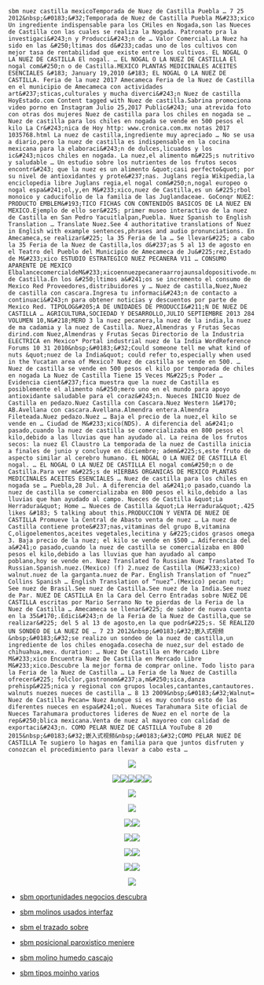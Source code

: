 
```
sbm nuez castilla mexicoTemporada de Nuez de Castilla Puebla … 7 25 2012&nbsp;&#0183;&#32;Temporada de Nuez de Castilla Puebla M&#233;xico Un ingrediente indispensable para los CHiles en Nogada,son las Nueces de Castilla con las cuales se realiza la Nogada. Patronato pra la investigaci&#243;n y Producci&#243;n de … Valor Comercial.La Nuez ha sido en las &#250;ltimas dos d&#233;cadas uno de los cultivos con mejor tasa de rentabilidad que existe entre los cultivos. EL NOGAL O LA NUEZ DE CASTILLA El nogal. … EL NOGAL O LA NUEZ DE CASTILLA El nogal com&#250;n o de Castilla.MEXICO PLANTAS MEDICINALES ACEITES ESENCIALES &#183; January 19,2010 &#183; EL NOGAL O LA NUEZ DE CASTILLA. Feria de la nuez 2017 Amecameca Feria de la Nuez de Castilla en el municipio de Amecameca con actividades art&#237;sticas,culturales y mucha diverci&#243;n Nuez de castilla HoyEstado.com Content tagged with Nuez de castilla.Sabrina promociona video porno en Instagram Julio 25,2017 Public&#243; una atrevida foto con otras dos mujeres Nuez de castilla para los chiles en nogada se … Nuez de castilla para los chiles en nogada se vende en 500 pesos el kilo La Cr&#243;nica de Hoy http: www.cronica.com.mx notas 2017 1035768.html La nuez de castilla,ingrediente muy apreciado … No se usa a diario,pero la nuez de castilla es indispensable en la cocina mexicana para la elaboraci&#243;n de dulces,licuados y los ic&#243;nicos chiles en nogada. La nuez,el alimento m&#225;s nutritivo y saludable … Un estudio sobre los nutrientes de los frutos secos encontr&#243; que la nuez es un alimento &quot;casi perfecto&quot; por su nivel de antioxidantes y prote&#237;nas. Juglans regia Wikipedia,la enciclopedia libre Juglans regia,el nogal com&#250;n,nogal europeo o nogal espa&#241;ol,y,en M&#233;xico,nuez de Castilla,es un &#225;rbol monoico y caducifolio de la familia de las Juglandaceae. GoConqr NUEZ: PRODUCTO EMBLEM&#193;TICO FICHAS CON CONTENIDOS BASICOS DE LA NUEZ EN MEXICO.Ejemplo de ello ser&#225; primer museo interactivo de la nuez de Castilla en San Pedro Yacuitlalpan,Puebla. Nuez Spanish to English Translation … Translate Nuez.See 4 authoritative translations of Nuez in English with example sentences,phrases and audio pronunciations. En Amecameca,se realizar&#225; la 35 Feria de la … Se llevar&#225; a cabo la 35 Feria de la Nuez de Castilla,los d&#237;as 5 al 13 de agosto en el Teatro del Pueblo del Municipio de Amecameca de Ju&#225;rez,Estado de M&#233;xico ESTUDIO ESTRATEGICO NUEZ PECANERA V11 … CONSUMO APARENTE DE MEXICO ElbalancecomercialdeM&#233;xicoennuezpecaneraarrojaunsaldopositivode.nuez de Castilla.En los &#250;ltimos a&#241;os se incremento el consumo de Mexico Red Proveedores,distribuidores y … Nuez de castilla,Nuez,Nuez de castilla con cascara.Ingresa tu informaci&#243;n de contacto a continuaci&#243;n para obtener noticias y descuentos por parte de Mexico Red. TIPOLOG&#205;A DE UNIDADES DE PRODUCCI&#211;N DE NUEZ DE CASTILLA … AGRICULTURA,SOCIEDAD Y DESARROLLO,JULIO SEPTIEMBRE 2013 284 VOLUMEN 10,N&#218;MERO 3 la nuez pecanera,la nuez de la india,la nuez de ma cadamia y la nuez de Castilla. Nuez,Almendras y Frutas Secas dirind.com Nuez,Almendras y Frutas Secas Directorio de la Industria ELECTRICA en Mexico* Portal industrial nuez de la India WordReference Forums 10 31 2010&nbsp;&#0183;&#32;Could someone tell me what kind of nuts &quot;nuez de la India&quot; could refer to,especially when used in the Yucatan area of Mexico? Nuez de castilla se vende en 500. … Nuez de castilla se vende en 500 pesos el kilo por temporada de chiles en nogada La Nuez de Castilla Tiene 15 Veces M&#225;s Poder … Evidencia cient&#237;fica muestra que la nuez de Castilla es posiblemente el alimento n&#250;mero uno en el mundo para apoyo antioxidante saludable para el coraz&#243;n. Nueces INICIO Nuez de Castilla en pedazo.Nuez Castilla con Cascara.Nuez Western 1&#170; AB.Avellana con cascara.Avellana.Almendra entera.Almendra Fileteada.Nuez pedazo.Nuez … Baja el precio de la nuez,el kilo se vende en … Ciudad de M&#233;xico(NDS). A diferencia del a&#241;o pasado,cuando la nuez de castilla se comercializaba en 800 pesos el kilo,debido a las lluvias que han ayudado al. La reina de los frutos secos: la nuez El Claustro La temporada de la nuez de Castilla inicia a finales de junio y concluye en diciembre; adem&#225;s,este fruto de aspecto similar al cerebro humano. EL NOGAL O LA NUEZ DE CASTILLA El nogal. … EL NOGAL O LA NUEZ DE CASTILLA El nogal com&#250;n o de Castilla.Para ver m&#225;s de HIERBAS ORGANICAS DE MEXICO PLANTAS MEDICINALES ACEITES ESENCIALES … Nuez de castilla para los chiles en nogada se … Puebla,28 Jul. A diferencia del a&#241;o pasado,cuando la nuez de castilla se comercializaba en 800 pesos el kilo,debido a las lluvias que han ayudado al campo. Nueces de Castilla &quot;La Herradura&quot; Home … Nueces de Castilla &quot;La Herradura&quot;.425 likes &#183; 5 talking about this.PRODUCCION Y VENTA DE NUEZ DE CASTILLA Promueve la Central de Abasto venta de nuez … La nuez de Castilla contiene prote&#237;nas,vitaminas del grupo B,vitamina C,oligoelementos,aceites vegetales,lecitina y &#225;cidos grasos omega 3. Baja precio de la nuez; el kilo se vende en $500 … Adiferencia del a&#241;o pasado,cuando la nuez de castilla se comercializaba en 800 pesos el kilo,debido a las lluvias que han ayudado al campo poblano,hoy se vende en. Nuez Translated To Russian Nuez Translated To Russian.Spanish.nuez.(Mexico) (f) 2.nuez de Castilla (M&#233;xico) walnut.nuez de la garganta.nuez de Par. English Translation of “nuez” Collins Spanish … English Translation of “nuez”.(Mexico) pecan nut; See nuez de Brasil.See nuez de Castilla.See nuez de la India.See nuez de Par. NUEZ DE CASTILLA En la Cara del Cerro Entradas sobre NUEZ DE CASTILLA escritas por Mario Serrano No te pierdas de la Feria de la Nuez de Castilla … Amecameca se llenar&#225; de sabor de nueva cuenta en la 35&#170;.Edici&#243;n de la Feria de la Nuez de Castilla,que se realizar&#225; del 5 al 13 de agosto,en la que podr&#225;s. SE REALIZO UN SONDEO DE LA NUEZ DE … 7 23 2012&nbsp;&#0183;&#32;嵌入式视频&nbsp;&#0183;&#32;se realizo un sondeo de la nuez de castilla,un ingrediente de los chiles enogada.cosecha de nuez,sur del estado de chihuahua,mex. duration: … Nuez De Castilla en Mercado Libre M&#233;xico Encuentra Nuez De Castilla en Mercado Libre M&#233;xico.Descubre la mejor forma de comprar online. Todo listo para la Feria de la Nuez de Castilla … La Feria de la Nuez de Castilla ofrecer&#225; folclor,gastronom&#237;a,m&#250;sica,danza prehisp&#225;nica y regional con grupos locales,cantantes,cantautores. walnuts nuezes nueces de castilla … 8 13 2009&nbsp;&#0183;&#32;Walnut= Nuez de Castilla Pecan= Nuez Aunque si es muy confuso esto de las diferentes nueces en espa&#241;ol. Nueces Tarahumara Site oficial de Nueces Tarahumara productores lideres de Nuez en el norte de la rep&#250;blica mexicana.Venta de nuez al mayoreo con calidad de exportaci&#243;n. COMO PELAR NUEZ DE CASTILLA YouTube 8 20 2015&nbsp;&#0183;&#32;嵌入式视频&nbsp;&#0183;&#32;COMO PELAR NUEZ DE CASTILLA Te sugiero lo hagas en familia para que juntos disfruten y conozcan el procedimiento para llevar a cabo esta … 
```

<div align="center">

<a href="https://es-crusher.shibang-china.com/github&k=sbm+nuez+castilla+mexico"><img src="https://static.shibang-china.com/es/crusher/logo.jpg"></a>

<a href="https://es-crusher.shibang-china.com/github&k=sbm+nuez+castilla+mexico"><img src="https://static.shibang-china.com/es/crusher/index.jpg"></a><a href="https://es-crusher.shibang-china.com/material.htmlgithub&k=sbm+nuez+castilla+mexico"><img src="https://static.shibang-china.com/es/crusher/material.jpg"></a><a href="https://es-crusher.shibang-china.com/application.htmlgithub&k=sbm+nuez+castilla+mexico"><img src="https://static.shibang-china.com/es/crusher/application.jpg"></a><a href="https://es-crusher.shibang-china.com/aboutus.htmlgithub&k=sbm+nuez+castilla+mexico"><img src="https://static.shibang-china.com/es/crusher/aboutus.jpg"></a><a href="https://es-crusher.shibang-china.com/contact.htmlgithub&k=sbm+nuez+castilla+mexico"><img src="https://static.shibang-china.com/es/crusher/contact.jpg"></a>

<a href="https://es-crusher.shibang-china.com/github&k=sbm+nuez+castilla+mexico"><img src="https://static.shibang-china.com/es/crusher/banner.jpg"></a>

<a href="https://swt.shibang-china.com/github&k=sbm+nuez+castilla+mexico"><img src="https://static.shibang-china.com/es/crusher/text.jpg"></a>

<a href="https://swt.shibang-china.com/github&k=sbm+nuez+castilla+mexico"><img src="https://static.shibang-china.com/es/crusher/chat.jpg"></a><a href="https://es-crusher.shibang-china.com/contact.htmlgithub&k=sbm+nuez+castilla+mexico"><img src="https://static.shibang-china.com/es/crusher/message.jpg"></a>

<a href="https://es-crusher.shibang-china.com/products/pe.htmlgithub&k=sbm+nuez+castilla+mexico"><img src="https://static.shibang-china.com/es/crusher/pe.jpg"></a><a href="https://es-crusher.shibang-china.com/products/pf.htmlgithub&k=sbm+nuez+castilla+mexico"><img src="https://static.shibang-china.com/es/crusher/pf.jpg"></a>

<a href="https://es-crusher.shibang-china.com/products/hpt.htmlgithub&k=sbm+nuez+castilla+mexico"><img src="https://static.shibang-china.com/es/crusher/hpt.jpg"></a><a href="https://es-crusher.shibang-china.com/products/vsi.htmlgithub&k=sbm+nuez+castilla+mexico"><img src="https://static.shibang-china.com/es/crusher/vsi.jpg"></a>

<a href="https://es-crusher.shibang-china.com/products/klv.htmlgithub&k=sbm+nuez+castilla+mexico"><img src="https://static.shibang-china.com/es/crusher/klv.jpg"></a><a href="https://es-crusher.shibang-china.com/products/portable.htmlgithub&k=sbm+nuez+castilla+mexico"><img src="https://static.shibang-china.com/es/crusher/portable.jpg"></a>

<a href="https://swt.shibang-china.com/github&k=sbm+nuez+castilla+mexico"><img src="https://static.shibang-china.com/es/crusher/case.jpg"></a>

</div>


* [sbm oportunidades negocios descubra](sbm%20oportunidades%20negocios%20descubra.md)

* [sbm molinos usados interfaz](sbm%20molinos%20usados%20interfaz.md)

* [sbm el trazado sobre](sbm%20el%20trazado%20sobre.md)

* [sbm posicional paroxistico meniere](sbm%20posicional%20paroxistico%20meniere.md)

* [sbm molino humedo cascajo](sbm%20molino%20humedo%20cascajo.md)

* [sbm tipos moinho varios](sbm%20tipos%20moinho%20varios.md)